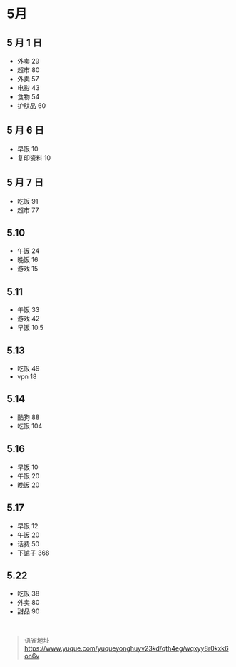 # 5月
## 5 月 1 日

- 外卖 29
- 超市 80
- 外卖 57
- 电影 43
- 食物 54
- 护肤品 60

## 5 月 6 日

- 早饭 10
- 复印资料 10

## 5 月 7 日

- 吃饭 91
- 超市 77

## 5.10

- 午饭 24
- 晚饭 16
- 游戏 15

## 5.11

- 午饭 33
- 游戏 42
- 早饭 10.5

## 5.13

- 吃饭 49
- vpn 18

## 5.14

- 酷狗 88
- 吃饭 104

## 5.16

- 早饭 10
- 午饭 20
- 晚饭 20

## 5.17

- 早饭 12
- 午饭 20
- 话费 50
- 下馆子 368

## 5.22

- 吃饭 38
- 外卖 80
- 甜品 90

<br>
  
> 语雀地址 https://www.yuque.com/yuqueyonghuyv23kd/qth4eg/wqxyy8r0kxk6on6v